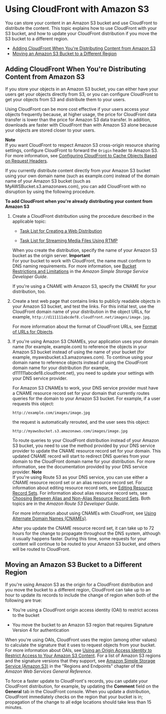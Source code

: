 # Using CloudFront with Amazon S3<a name="MigrateS3ToCloudFront"></a>

You can store your content in an Amazon S3 bucket and use CloudFront to distribute the content\. This topic explains how to use CloudFront with your S3 bucket, and how to update your CloudFront distribution if you move the S3 bucket to a different region\. 


+ [Adding CloudFront When You're Distributing Content from Amazon S3](#adding-cloudfront-to-s3)
+ [Moving an Amazon S3 Bucket to a Different Region](#move-s3-bucket-different-region)

## Adding CloudFront When You're Distributing Content from Amazon S3<a name="adding-cloudfront-to-s3"></a>

If you store your objects in an Amazon S3 bucket, you can either have your users get your objects directly from S3, or you can configure CloudFront to get your objects from S3 and distribute them to your users\.

Using CloudFront can be more cost effective if your users access your objects frequently because, at higher usage, the price for CloudFront data transfer is lower than the price for Amazon S3 data transfer\. In addition, downloads are faster with CloudFront than with Amazon S3 alone because your objects are stored closer to your users\.

**Note**  
If you want CloudFront to respect Amazon S3 cross\-origin resource sharing settings, configure CloudFront to forward the `Origin` header to Amazon S3\. For more information, see [Configuring CloudFront to Cache Objects Based on Request Headers](header-caching.md)\.

If you currently distribute content directly from your Amazon S3 bucket using your own domain name \(such as example\.com\) instead of the domain name of your Amazon S3 bucket \(such as MyAWSBucket\.s3\.amazonaws\.com\), you can add CloudFront with no disruption by using the following procedure\.

**To add CloudFront when you're already distributing your content from Amazon S3**

1. Create a CloudFront distribution using the procedure described in the applicable topic:

   + [Task List for Creating a Web Distribution](distribution-web-creating.md)

   + [Task List for Streaming Media Files Using RTMP](distribution-rtmp-creating.md)

   When you create the distribution, specify the name of your Amazon S3 bucket as the origin server\.
**Important**  
For your bucket to work with CloudFront, the name must conform to DNS naming requirements\. For more information, see [Bucket Restrictions and Limitations](http://docs.aws.amazon.com/AmazonS3/latest/dev/BucketRestrictions.html) in the *Amazon Simple Storage Service Developer Guide*\.

   If you're using a CNAME with Amazon S3, specify the CNAME for your distribution, too\.

1. Create a test web page that contains links to publicly readable objects in your Amazon S3 bucket, and test the links\. For this initial test, use the CloudFront domain name of your distribution in the object URLs, for example, `http://d111111abcdef8.cloudfront.net/images/image.jpg`\. 

   For more information about the format of CloudFront URLs, see [Format of URLs for Objects](LinkFormat.md)\.

1. If you're using Amazon S3 CNAMEs, your application uses your domain name \(for example, example\.com\) to reference the objects in your Amazon S3 bucket instead of using the name of your bucket \(for example, myawsbucket\.s3\.amazonaws\.com\)\. To continue using your domain name to reference objects instead of using the CloudFront domain name for your distribution \(for example, d111111abcdef8\.cloudfront\.net\), you need to update your settings with your DNS service provider\.

   For Amazon S3 CNAMEs to work, your DNS service provider must have a CNAME resource record set for your domain that currently routes queries for the domain to your Amazon S3 bucket\. For example, if a user requests this object:

   `http://example.com/images/image.jpg`

   the request is automatically rerouted, and the user sees this object:

   `http://myawsbucket.s3.amazonaws.com/images/image.jpg`

   To route queries to your CloudFront distribution instead of your Amazon S3 bucket, you need to use the method provided by your DNS service provider to update the CNAME resource record set for your domain\. This updated CNAME record will start to redirect DNS queries from your domain to the CloudFront domain name for your distribution\. For more information, see the documentation provided by your DNS service provider\.
**Note**  
If you're using Route 53 as your DNS service, you can use either a CNAME resource record set or an alias resource record set\. For information about editing resource record sets, see [Editing Resource Record Sets](http://docs.aws.amazon.com/Route53/latest/DeveloperGuide/resource-record-sets-editing.html)\. For information about alias resource record sets, see [Choosing Between Alias and Non\-Alias Resource Record Sets](http://docs.aws.amazon.com/Route53/latest/DeveloperGuide/resource-record-sets-choosing-alias-non-alias.html)\. Both topics are in the *Amazon Route 53 Developer Guide*\.

   For more information about using CNAMEs with CloudFront, see [Using Alternate Domain Names \(CNAMEs\)](CNAMEs.md)\.

   After you update the CNAME resource record set, it can take up to 72 hours for the change to propagate throughout the DNS system, although it usually happens faster\. During this time, some requests for your content will continue to be routed to your Amazon S3 bucket, and others will be routed to CloudFront\. 

## Moving an Amazon S3 Bucket to a Different Region<a name="move-s3-bucket-different-region"></a>

If you're using Amazon S3 as the origin for a CloudFront distribution and you move the bucket to a different region, CloudFront can take up to an hour to update its records to include the change of region when both of the following are true:

+ You're using a CloudFront origin access identity \(OAI\) to restrict access to the bucket

+ You move the bucket to an Amazon S3 region that requires Signature Version 4 for authentication

When you're using OAIs, CloudFront uses the region \(among other values\) to calculate the signature that it uses to request objects from your bucket\. For more information about OAIs, see [Using an Origin Access Identity to Restrict Access to Your Amazon S3 Content](private-content-restricting-access-to-s3.md)\. For a list of Amazon S3 regions and the signature versions that they support, see [Amazon Simple Storage Service \(Amazon S3\)](http://docs.aws.amazon.com/general/latest/gr/rande.html#s3_region) in the "Regions and Endpoints" chapter of the *Amazon Web Services General Reference*\.

To force a faster update to CloudFront's records, you can update your CloudFront distribution, for example, by updating the **Comment** field on the **General** tab in the CloudFront console\. When you update a distribution, CloudFront immediately checks on the region that your bucket is in; propagation of the change to all edge locations should take less than 15 minutes\.